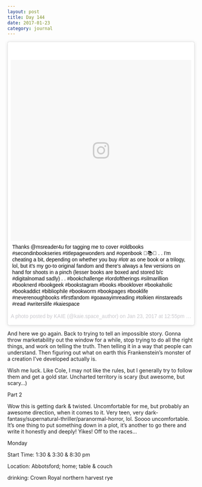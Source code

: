 ```yaml
---
layout: post
title: Day 144
date: 2017-01-23
category: journal
---
```


<blockquote class="instagram-media" data-instgrm-captioned data-instgrm-version="7" style=" background:#FFF; border:0; border-radius:3px; box-shadow:0 0 1px 0 rgba(0,0,0,0.5),0 1px 10px 0 rgba(0,0,0,0.15); margin: 1px; max-width:658px; padding:0; width:99.375%; width:-webkit-calc(100% - 2px); width:calc(100% - 2px);"><div style="padding:8px;"> <div style=" background:#F8F8F8; line-height:0; margin-top:40px; padding:50.0% 0; text-align:center; width:100%;"> <div style=" background:url(data:image/png;base64,iVBORw0KGgoAAAANSUhEUgAAACwAAAAsCAMAAAApWqozAAAABGdBTUEAALGPC/xhBQAAAAFzUkdCAK7OHOkAAAAMUExURczMzPf399fX1+bm5mzY9AMAAADiSURBVDjLvZXbEsMgCES5/P8/t9FuRVCRmU73JWlzosgSIIZURCjo/ad+EQJJB4Hv8BFt+IDpQoCx1wjOSBFhh2XssxEIYn3ulI/6MNReE07UIWJEv8UEOWDS88LY97kqyTliJKKtuYBbruAyVh5wOHiXmpi5we58Ek028czwyuQdLKPG1Bkb4NnM+VeAnfHqn1k4+GPT6uGQcvu2h2OVuIf/gWUFyy8OWEpdyZSa3aVCqpVoVvzZZ2VTnn2wU8qzVjDDetO90GSy9mVLqtgYSy231MxrY6I2gGqjrTY0L8fxCxfCBbhWrsYYAAAAAElFTkSuQmCC); display:block; height:44px; margin:0 auto -44px; position:relative; top:-22px; width:44px;"></div></div> <p style=" margin:8px 0 0 0; padding:0 4px;"> <a href="https://www.instagram.com/p/BPnvx4vgQ-k/" style=" color:#000; font-family:Arial,sans-serif; font-size:14px; font-style:normal; font-weight:normal; line-height:17px; text-decoration:none; word-wrap:break-word;" target="_blank">Thanks @msreader4u for tagging me to cover #oldbooks #secondinbookseries #titlepagewonders and #openbook 👏📚✨ . . I&#39;m cheating a bit, depending on whether you buy #lotr as one book or a trilogy, lol, but it&#39;s my go-to original fandom and there&#39;s always a few versions on hand for shoots in a pinch (lesser books are boxed and stored b/c #digitalnomad sadly) . . #bookchallenge #lordoftherings #silmarillion #booknerd #bookgeek #bookstagram #books #booklover #bookaholic #bookaddict #bibliophile #bookworm #bookpages #booklife #neverenoughbooks #firstfandom #goawayimreading #tolkien #instareads #read #writerslife #kaiespace</a></p> <p style=" color:#c9c8cd; font-family:Arial,sans-serif; font-size:14px; line-height:17px; margin-bottom:0; margin-top:8px; overflow:hidden; padding:8px 0 7px; text-align:center; text-overflow:ellipsis; white-space:nowrap;">A photo posted by KAIE (@kaie.space_author) on <time style=" font-family:Arial,sans-serif; font-size:14px; line-height:17px;" datetime="2017-01-23T20:55:02+00:00">Jan 23, 2017 at 12:55pm PST</time></p></div></blockquote>
<script async defer src="//platform.instagram.com/en_US/embeds.js"></script>

And here we go again. Back to trying to tell an impossible story. Gonna throw marketability out the window for a while, stop trying to do all the right things, and work on telling the truth. Then telling it in a way that people can understand. Then figuring out what on earth this Frankenstein’s monster of a creation I’ve developed actually is.

Wish me luck. Like Cole, I may not like the rules, but I generally try to follow them and get a gold star. Uncharted territory is scary (but awesome, but scary…)

Part 2

Wow this is getting dark & twisted. Uncomfortable for me, but probably an awesome direction, when it comes to it. Very teen, very dark-fantasy/supernatural-thriller/paranormal-horror, lol. Soooo uncomfortable. It’s one thing to put something down in a plot, it’s another to go there and write it honestly and deeply! Yikes! Off to the races...

Monday

Start Time: 1:30 & 3:30 & 8:30 pm

Location: Abbotsford; home; table & couch

drinking: Crown Royal northern harvest rye

